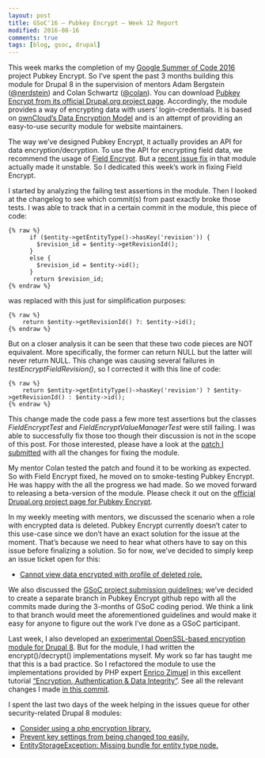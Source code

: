 ```yaml
---
layout: post
title: GSoC'16 – Pubkey Encrypt – Week 12 Report
modified: 2016-08-16
comments: true
tags: [blog, gsoc, drupal]
---
```


This week marks the completion of my <a href="https://summerofcode.withgoogle.com/">Google Summer of Code 2016</a> project Pubkey Encrypt. So I’ve spent the past 3 months building this module for Drupal 8 in the supervision of mentors Adam Bergstein (<a href ='https://www.drupal.org/u/nerdstein'>@nerdstein</a>) and Colan Schwartz (<a href='https://www.drupal.org/u/colan'>@colan</a>). You can download <a href="https://www.drupal.org/project/pubkey_encrypt">Pubkey Encrypt from its official Drupal.org project page</a>. Accordingly, the module provides a way of encrypting data with users’ login-credentials. It is based on <a href="http://cgit.drupalcode.org/pubkey_encrypt/plain/documentation/ArchitectureDoc.pdf">ownCloud’s Data Encryption Model</a> and is an attempt of providing an easy-to-use security module for website maintainers.

The way we’ve designed Pubkey Encrypt, it actually provides an API for data encryption/decryption. To use the API for encrypting field data, we recommend the usage of <a href="https://www.drupal.org/project/field_encrypt">Field Encrypt</a>. But a <a href="https://www.drupal.org/node/2735927">recent issue fix</a> in that module actually made it unstable. So I dedicated this week’s work in fixing Field Encrypt.

I started by analyzing the failing test assertions in the module. Then I looked at the changelog to see which commit(s) from past exactly broke those tests. I was able to track that in a certain commit in the module, this piece of code:

    {% raw %}
          if ($entity->getEntityType()->hasKey('revision')) {
            $revision_id = $entity->getRevisionId();
          }
          else {
            $revision_id = $entity->id();
          }
           return $revision_id;
    {% endraw %}

was replaced with this just for simplification purposes:

    {% raw %}
        return $entity->getRevisionId() ?: $entity->id();
    {% endraw %}

But on a closer analysis it can be seen that these two code pieces are NOT equivalent. More specifically, the former can return NULL but the latter will never return NULL. This change was causing several failures in <i>testEncryptFieldRevision()</i>, so I corrected it with this line of code:

    {% raw %}
        return $entity->getEntityType()->hasKey('revision') ? $entity->getRevisionId() : $entity->id();
    {% endraw %}

This change made the code pass a few more test assertions but the classes <i>FieldEncryptTest</i> and <i>FieldEncryptValueManagerTest</i> were still failing. I was able to successfully fix those too though their discussion is not in the scope of this post. For those interested, please have a look at the <a href="https://www.drupal.org/node/2764851#comment-11496815">patch I submitted</a> with all the changes for fixing the module.

My mentor Colan tested the patch and found it to be working as expected. So with Field Encrypt fixed, he moved on to smoke-testing Pubkey Encrypt. He was happy with the all the progress we had made. So we moved forward to releasing a beta-version of the module. Please check it out on the <a href="https://www.drupal.org/project/pubkey_encrypt">official Drupal.org project page for Pubkey Encrypt</a>.

In my weekly meeting with mentors, we discussed the scenario when a role with encrypted data is deleted. Pubkey Encrypt currently doesn’t cater to this use-case since we don’t have an exact solution for the issue at the moment. That’s because we need to hear what others have to say on this issue before finalizing a solution. So for now, we’ve decided to simply keep an issue ticket open for this:

* <a href="https://www.drupal.org/node/2781559">Cannot view data encrypted with profile of deleted role.</a>

We also discussed the <a href="https://developers.google.com/open-source/gsoc/help/work-product">GSoC project submission guidelines</a>; we’ve decided to create a separate branch in Pubkey Encrypt github repo with all the commits made during the 3-months of GSoC coding period. We think a link to that branch would meet the aforementioned guidelines and would make it easy for anyone to figure out the work I’ve done as a GSoC participant.

Last week, I also developed an <a href="https://github.com/talhaparacha/encrypt_openssl">experimental OpenSSL-based encryption module for Drupal 8</a>. But for the module, I had written the encrypt()/decrypt() implementations myself. My work so far has taught me that this is a bad practice. So I refactored the module to use the implementations provided by PHP expert <a href="http://www.zimuel.it">Enrico Zimuel</a> in this excellent tutorial <a href="http://www.zimuel.it/slides/dpc2014.html">“Encryption, Authentication & Data Integrity”</a>. See all the relevant changes I made <a href="https://github.com/talhaparacha/encrypt_openssl/commit/fa33020415ccd077eca55e16b99e85cbf7bffcb0">in this commit</a>.

I spent the last two days of the week helping in the issues queue for other security-related Drupal 8 modules:

* <a href="https://www.drupal.org/node/2780073#comment-11504141">Consider using a php encryption library.</a>
* <a href="https://www.drupal.org/node/2782061">Prevent key settings from being changed too easily.</a>
* <a href="https://www.drupal.org/node/2779853">EntityStorageException: Missing bundle for entity type node.</a>
